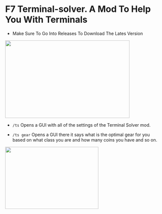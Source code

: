 # F7 Terminal-solver. A Mod To Help You With Terminals

- Make Sure To Go Into Releases To Download The Lates Version

<img src="https://hypixel.net/attachments/colour-before-after-png.2710496" width="400" height="250" />

- `/ts` Opens a GUI with all of the settings of the Terminal Solver mod.

- `/ts gear` Opens a GUI there it says what is the optimal gear for you based on what class you are and how many coins you have and so on.

<img src="https://hypixel.net/attachments/2300700.png" width="300" height="200"/>
